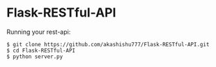 # Flask-RESTful-API



Running your rest-api:

    $ git clone https://github.com/akashishu777/Flask-RESTful-API.git
    $ cd Flask-RESTful-API
    $ python server.py
